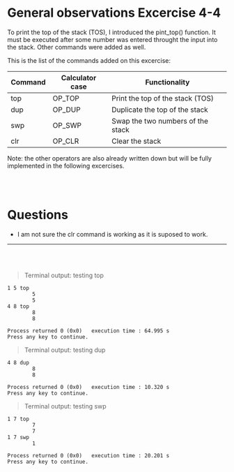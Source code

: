 # General observations Excercise 4-4

To print the top of the stack (TOS), I introduced the pint_top() function. It must be executed after some number was entered throught the input into the stack. Other commands were added as well.

This is the list of the commands added on this excercise:

| Command | Calculator case | Functionality                     |
| ------- | --------------- | --------------------------------- |
| top     | OP_TOP          | Print the top of the stack (TOS)  |
| dup     | OP_DUP          | Duplicate the top of the stack    |
| swp     | OP_SWP          | Swap the two numbers of the stack |
| clr     | OP_CLR          | Clear the stack                   |

Note: the other operators are also already written down but will be fully implemented in the following excercises.

<br> </br>

# Questions

- I am not sure the clr command is working as it is suposed to work.

---

<br> </br>

> Terminal output: testing top

```
1 5 top
        5
        5
4 8 top
        8
        8

Process returned 0 (0x0)   execution time : 64.995 s
Press any key to continue.
```

> Terminal output: testing dup

```
4 8 dup
        8
        8

Process returned 0 (0x0)   execution time : 10.320 s
Press any key to continue.
```

> Terminal output: testing swp

```
1 7 top
        7
        7
1 7 swp
        1

Process returned 0 (0x0)   execution time : 20.201 s
Press any key to continue.
```
